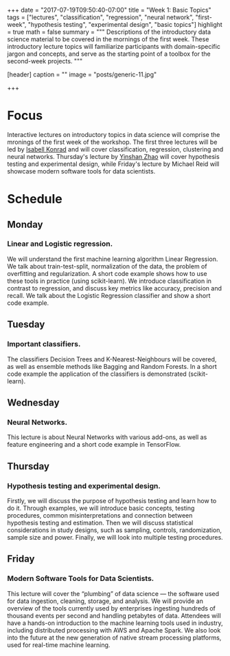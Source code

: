 +++
date = "2017-07-19T09:50:40-07:00"
title = "Week 1: Basic Topics"
tags = ["lectures", "classification", "regression", "neural network", "first-week", "hypothesis testing", "experimental design", "basic topics"]
highlight = true
math = false
summary = """
Descriptions of the introductory data science material to be covered in the mornings of the first week. These introductory lecture topics will familiarize participants with domain-specific jargon and concepts, and serve as the starting point of a toolbox for the second-week projects.
"""

[header]
  caption = ""
  image = "posts/generic-11.jpg"

+++

# Focus

Interactive lectures on introductory topics in data science will comprise the
mronings of the first week of the workshop. The first three lectures will be
led by
[Isabell Konrad](https://www.ischool.berkeley.edu/people/isabell-konrad) and
will cover classification, regression, clustering and neural
networks. Thursday's lecture by [Yinshan Zhao](http://epims.med.ubc.ca/our-team/faculty/yinshan-zhao/) will cover hypothesis testing and experimental
design, while Friday's lecture by Michael Reid will showcase modern software
tools for data scientists. 

# Schedule

## Monday
### Linear and Logistic regression.
We will understand the first machine learning algorithm Linear Regression. We
talk about train-test-split, normalization of the data, the problem of
overfitting and regularization. A short code example shows how to use these
tools in practice (using scikit-learn). We introduce classification in contrast
to regression, and discuss key metrics like accuracy, precision and recall. We
talk about the Logistic Regression classifier and show a short code example.

## Tuesday 
### Important classifiers.
The classifiers Decision Trees and K-Nearest-Neighbours will be covered, as
well as ensemble methods like Bagging and Random Forests. In a short code
example the application of the classifiers is demonstrated (scikit-learn).

## Wednesday
### Neural Networks.
This lecture is about Neural Networks with various add-ons, as well as feature
engineering and a short code example in TensorFlow.

## Thursday
### Hypothesis testing and experimental design.
Firstly, we will discuss the purpose of hypothesis testing and learn how to do it. Through examples, we will introduce basic concepts, testing procedures, common misinterpretations and connection between hypothesis testing and estimation. Then we will discuss statistical considerations in study designs, such as sampling, controls, randomization, sample size and power. Finally, we will look into multiple testing procedures. 

## Friday
### Modern Software Tools for Data Scientists.
This lecture will cover the “plumbing” of data science — the software used for data ingestion, cleaning, storage, and analysis. We will provide an overview of the tools currently used by enterprises ingesting hundreds of thousand events per second and handling petabytes of data. Attendees will have a hands-on introduction to the machine learning tools used in industry, including distributed processing with AWS and Apache Spark. We also look into the future at the new generation of native stream processing platforms, used for real-time machine learning.
